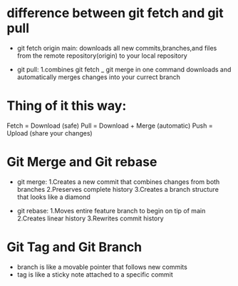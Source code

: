 # difference between git fetch and git pull
- git fetch origin main:
  downloads all new commits,branches,and files from the remote repository(origin) to your local repository

- git pull:
  1.combines git fetch _ git merge in one command downloads and automatically merges changes into your currect branch

# Thing of it this way:
Fetch = Download (safe)
Pull = Download + Merge (automatic)
Push = Upload (share your changes)

# Git Merge and Git rebase

- git merge:
  1.Creates a new commit that combines changes from both branches
  2.Preserves complete history
  3.Creates a branch structure that looks like a diamond

- git rebase:
  1.Moves entire feature branch to begin on tip of main
  2.Creates linear history
  3.Rewrites commit history

# Git Tag and Git Branch
- branch is like a movable pointer that follows new commits
- tag is like a sticky note attached to a specific commit
